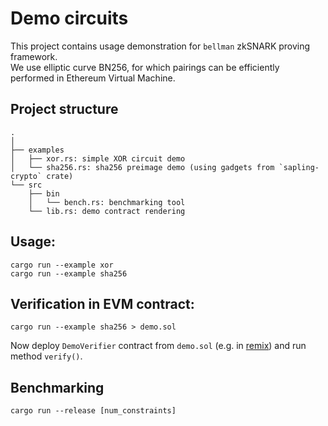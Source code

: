# Demo circuits

This project contains usage demonstration for `bellman` zkSNARK proving framework.  
We use elliptic curve BN256, for which pairings can be efficiently performed in Ethereum Virtual Machine.

## Project structure

```
.
│ 
├── examples
│   ├── xor.rs: simple XOR circuit demo
│   └── sha256.rs: sha256 preimage demo (using gadgets from `sapling-crypto` crate)
└── src
    ├── bin
    │   └── bench.rs: benchmarking tool
    └── lib.rs: demo contract rendering
```

## Usage:

```$bash
cargo run --example xor
cargo run --example sha256

```

## Verification in EVM contract:

```$bash
cargo run --example sha256 > demo.sol
```

Now deploy `DemoVerifier` contract from `demo.sol` (e.g. in [remix](https://remix.ethereum.org)) and run method `verify()`.

## Benchmarking

```$bash
cargo run --release [num_constraints]
```